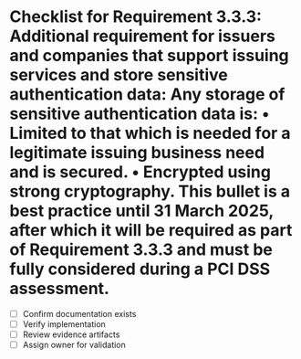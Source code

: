 # Checklist for Requirement 3.3.3: Additional requirement for issuers and companies that support issuing services and store sensitive authentication data: Any storage of sensitive authentication data is: • Limited to that which is needed for a legitimate issuing business need and is secured. • Encrypted using strong cryptography. This bullet is a best practice until 31 March 2025, after which it will be required as part of Requirement 3.3.3 and must be fully considered during a PCI DSS assessment.

- [ ] Confirm documentation exists
- [ ] Verify implementation
- [ ] Review evidence artifacts
- [ ] Assign owner for validation
